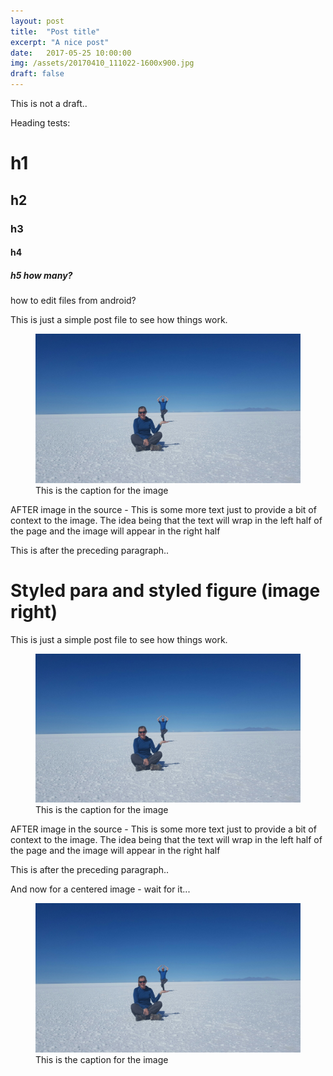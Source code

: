 ```yaml
---
layout: post
title:  "Post title"
excerpt: "A nice post"
date:   2017-05-25 10:00:00
img: /assets/20170410_111022-1600x900.jpg
draft: false
---
```


This is not a draft..

Heading tests:
# h1
## h2
### h3
#### h4
##### h5 how many?
how to edit files from android?

<div class="para-image">
This is just a simple post file to see how things work.
<figure class="fig-left" >
<img src="/assets/20170410_111022-1600x900.jpg">
<figcaption>This is the caption for the image</figcaption>
</figure>
AFTER image in the source - This is some more text just to provide a bit of context to the image.
The idea being that the text will wrap in the left half of the page
and the image will appear in the right half
</div>

This is after the preceding paragraph..
<h1>Styled para and styled figure (image right)</h1>
<div class="para-image">
This is just a simple post file to see how things work.
<figure class="fig-right" >
<img src="/assets/20170410_111022-1600x900.jpg">
<figcaption>This is the caption for the image</figcaption>
</figure>
AFTER image in the source - This is some more text just to provide a bit of context to the image.
The idea being that the text will wrap in the left half of the page
and the image will appear in the right half
</div>

This is after the preceding paragraph..

And now for a centered image - wait for it...
<div class="para-image">
<figure class="fig-centre" >
<img src="/assets/20170410_111022-1600x900.jpg">
<figcaption>This is the caption for the image</figcaption>
</figure>
</div>
